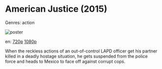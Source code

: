 # American Justice (2015)

Genres: action

![poster](http://image.tmdb.org/t/p/w500/kTwLYt3h6MH8ynwt9wJEbQM9fag.jpg)

en:
  [720p](magnet:?xt=urn:btih:2AD399249D95BC8E4667C27B827330D79983E0A9&tr=udp://glotorrents.pw:6969/announce&tr=udp://tracker.opentrackr.org:1337/announce&tr=udp://torrent.gresille.org:80/announce&tr=udp://tracker.openbittorrent.com:80&tr=udp://tracker.coppersurfer.tk:6969&tr=udp://tracker.leechers-paradise.org:6969&tr=udp://p4p.arenabg.ch:1337&tr=udp://tracker.internetwarriors.net:1337)
  [1080p](magnet:?xt=urn:btih:0B5E75E377B090B6E4B34260634DF69CDE1FA177&tr=udp://glotorrents.pw:6969/announce&tr=udp://tracker.opentrackr.org:1337/announce&tr=udp://torrent.gresille.org:80/announce&tr=udp://tracker.openbittorrent.com:80&tr=udp://tracker.coppersurfer.tk:6969&tr=udp://tracker.leechers-paradise.org:6969&tr=udp://p4p.arenabg.ch:1337&tr=udp://tracker.internetwarriors.net:1337)
  


When the reckless actions of an out-of-control LAPD officer get his partner killed in a deadly hostage situation, he gets suspended from the police force and heads to Mexico to face off against corrupt cops.